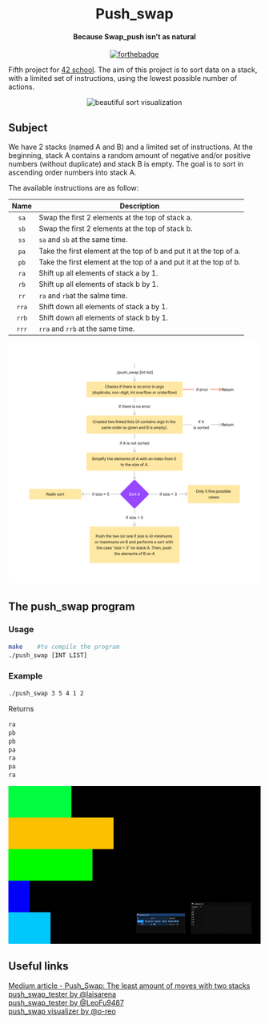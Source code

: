 <div align="center">

# Push_swap
#### Because Swap_push isn’t as natural
[![forthebadge](https://forthebadge.com/images/badges/powered-by-coffee.svg)](https://forthebadge.com)

</div>

Fifth project for [42 school](https://42.fr/en/homepage/). The aim of this project is to sort data on a stack, with a limited set of instructions, using
the lowest possible number of actions.

<div align="center">

![beautiful sort visualization](./imgs/500.gif)
</div>

## Subject

We have 2 stacks (named A and B) and a limited set of instructions. At the beginning, stack A contains a random amount of negative and/or positive numbers (without duplicate) and stack B is empty.
The goal is to sort in ascending order numbers into stack A.

The available instructions are as follow:

| Name | Description
| :---: | ----|
| `sa` |  Swap the first 2 elements at the top of stack a. |
| `sb` |  Swap the first 2 elements at the top of stack b. |
| `ss` | `sa` and `sb` at the same time. |
| `pa` | Take the first element at the top of b and put it at the top of a. |
| `pb` | Take the first element at the top of a and put it at the top of b. |
| `ra` |  Shift up all elements of stack a by 1. |
| `rb` |  Shift up all elements of stack b by 1. |
| `rr` | `ra` and `rb`at the salme time. |
| `rra` |  Shift down all elements of stack a by 1. |
| `rrb` |  Shift down all elements of stack b by 1. |
| `rrr` | `rra` and `rrb` at the same time. |

![method](./imgs/method.png)

## The push_swap program

### Usage

```bash
make	#to compile the program
./push_swap [INT LIST]
```

### Example

```bash
./push_swap 3 5 4 1 2
```

Returns
```bash
ra
pb
pb
pa
ra
pa
ra
```
<div align="center">

![example step by step](./imgs/example.gif)
</div>

## Useful links

[Medium article - Push_Swap: The least amount of moves with two stacks](https://medium.com/@jamierobertdawson/push-swap-the-least-amount-of-moves-with-two-stacks-d1e76a71789a)  
[push_swap_tester by @laisarena](https://github.com/laisarena/push_swap_tester)  
[push_swap_tester by @LeoFu9487](https://github.com/LeoFu9487/push_swap_tester)  
[push_swap visualizer by @o-reo](https://github.com/o-reo/push_swap_visualizer)